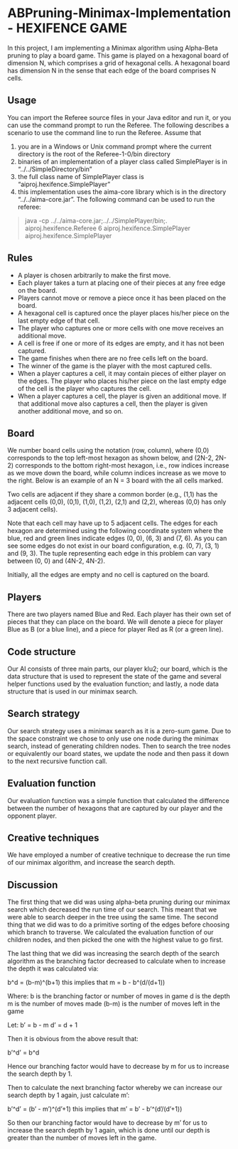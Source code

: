 # ABPruning-Minimax-Implementation - HEXIFENCE GAME

In this project, I am implementing a Minimax algorithm using Alpha-Beta pruning to play a board game. This game is played on a hexagonal board of dimension N, which comprises a grid of hexagonal cells. A hexagonal board has dimension N in the sense that each edge of the board comprises N cells.

## Usage
You can import the Referee source files in your Java editor and run it, or you can use the command prompt to run the Referee.
The following describes a scenario to use the command line to run the Referee.
Assume that 
1. you are in a Windows or Unix command prompt where the current directory is the root of the Referee-1-0/bin directory
2. binaries of an implementation of a player class called SimplePlayer is in “../../SimpleDirectory/bin”
3. the full class name of SimplePlayer class is “aiproj.hexifence.SimplePlayer”
4. this implementation uses the aima-core library which is in the directory “../../aima-core.jar”. 
The following command can be used to run the referee:
> java -cp ../../aima-core.jar;../../SimplePlayer/bin;. 
aiproj.hexifence.Referee 6 aiproj.hexifence.SimplePlayer 
aiproj.hexifence.SimplePlayer

## Rules
- A player is chosen arbitrarily to make the first move.
- Each player takes a turn at placing one of their pieces at any free edge on the
board.
- Players cannot move or remove a piece once it has been placed on the board.
- A hexagonal cell is captured once the player places his/her piece on the last
empty edge of that cell.
- The player who captures one or more cells with one move receives an
additional move.
- A cell is free if one or more of its edges are empty, and it has not been
captured.
- The game finishes when there are no free cells left on the board.
- The winner of the game is the player with the most captured cells.
- When a player captures a cell, it may contain pieces of either player on the
edges. The player who places his/her piece on the last empty edge of the cell is
the player who captures the cell.
- When a player captures a cell, the player is given an additional move. If that
additional move also captures a cell, then the player is given another additional move, and so on.

## Board
We number board cells using the notation (row, column), where (0,0) corresponds to the top left-most hexagon as shown below, and (2N-2, 2N-2) corresponds to the bottom right-most hexagon, i.e., row indices increase as we move down the board, while column indices increase as we move to the right. Below is an example of an N = 3 board with the all cells marked.

Two cells are adjacent if they share a common border (e.g., (1,1) has the adjacent
cells (0,0), (0,1), (1,0), (1,2), (2,1) and (2,2), whereas (0,0) has only 3 adjacent cells).

Note that each cell may have up to 5 adjacent cells. The edges for each hexagon are determined using the following coordinate system where the blue, red and green lines indicate edges (0, 0), (6, 3) and (7, 6). As you can see some edges do not exist in our board configuration, e.g. (0, 7), (3, 1) and (9, 3). The tuple representing each edge in this problem can vary between (0, 0) and (4N-2, 4N-2).

Initially, all the edges are empty and no cell is captured on the board.

## Players
There are two players named Blue and Red. Each player has their own set of pieces that they can place on the board. We will denote a piece for player Blue as B (or a blue line), and a piece for player Red as R (or a green line).

## Code structure
Our AI consists of three main parts, our player klu2; our board, which is the data structure that is used to represent the state of the game and several helper functions used by the evaluation function; and lastly, a node data structure that is used in our minimax search.

## Search strategy
Our search strategy uses a minimax search as it is a zero-sum game. Due to the space constraint we chose to only use one node during the minimax search, instead of generating children nodes. Then to search the tree nodes or equivalently our board states, we update the node and then pass it down to the next recursive function call. 

## Evaluation function
Our evaluation function was a simple function that calculated the difference between the number of hexagons that are captured by our player and the opponent player. 

## Creative techniques
We have employed a number of creative technique to decrease the run time of our minimax algorithm, and increase the search depth.

## Discussion
The first thing that we did was using alpha-beta pruning during our minimax search which decreased the run time of our search. This meant that we were able to search deeper in the tree using the same time.
The second thing that we did was to do a primitive sorting of the edges before choosing which branch to traverse. We calculated the evaluation function of our children nodes, and then picked the one with the highest value to go first.

The last thing that we did was increasing the search depth of the search algorithm as the branching factor decreased to calculate when to increase the depth it was calculated via:

b^d = (b-m)^(b+1) this implies that m = b - b^(d/(d+1))

Where: b is the branching factor or number of moves in game
	   d is the depth
           m is the number of moves made
	   (b-m) is the number of moves left in the game

Let: b’ = b - m
      d’ = d + 1

Then it is obvious from the above result that:

b’^d’ = b^d

Hence our branching factor would have to decrease by m for us to increase the search depth by 1.

Then to calculate the next branching factor whereby we can increase our search depth by 1 again, just calculate m’:

b’^d’ = (b’ - m’)^(d’+1) this implies that m’ = b’ - b’^(d’/(d’+1))

So then our branching factor would have to decrease by m’ for us to increase the search depth by 1 again, which is done until our depth is greater than the number of moves left in the game.
